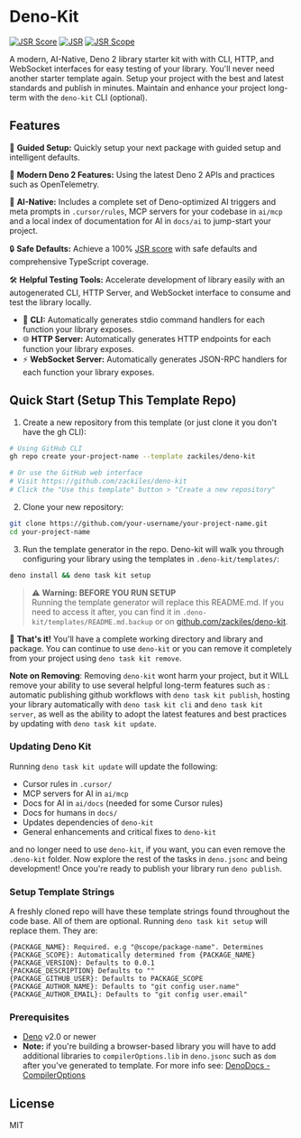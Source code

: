 # Deno-Kit

[![JSR Score](https://jsr.io/badges/@zackiles/deno-kit/score)](https://jsr.io/@zackiles/deno-kit)
[![JSR](https://jsr.io/badges/@zackiles/deno-kit)](https://jsr.io/@zackiles/deno-kit)
[![JSR Scope](https://jsr.io/badges/@zackiles)](https://jsr.io/@zackiles)

A modern, AI-Native, Deno 2 library starter kit with with CLI, HTTP, and WebSocket interfaces for easy testing of your library. You'll never need another starter template again. Setup your project with the best and latest standards and publish in minutes. Maintain and enhance your project long-term with the `deno-kit` CLI (optional).

## Features

🚀 **Guided Setup:** Quickly setup your next package with guided setup and intelligent defaults.

🦖 **Modern Deno 2 Features:** Using the latest Deno 2 APIs and practices such as OpenTelemetry.

🤖 **AI-Native:** Includes a complete set of Deno-optimized AI triggers and meta prompts in `.cursor/rules`, MCP servers for your codebase in `ai/mcp` and a local index of documentation for AI in `docs/ai` to jump-start your project.

🔒 **Safe Defaults:** Achieve a 100% [JSR score](https://jsr.io/docs/scoring) with safe defaults and comprehensive TypeScript coverage.

🛠 **Helpful Testing Tools:**
Accelerate development of library easily with an autogenerated CLI, HTTP Server, and WebSocket interface to consume and test the library locally.

- 🔹 **CLI:** Automatically generates stdio command handlers for each function your library exposes.
- 🌐 **HTTP Server:** Automatically generates HTTP endpoints for each function your library exposes.
- ⚡ **WebSocket Server:** Automatically generates JSON-RPC handlers for each function your library exposes.

## Quick Start (Setup This Template Repo)

1. Create a new repository from this template (or just clone it you don't have the gh CLI):

```bash
# Using GitHub CLI
gh repo create your-project-name --template zackiles/deno-kit

# Or use the GitHub web interface
# Visit https://github.com/zackiles/deno-kit
# Click the "Use this template" button > "Create a new repository"
```

2. Clone your new repository:

```bash
git clone https://github.com/your-username/your-project-name.git
cd your-project-name
```

3. Run the template generator in the repo. Deno-kit will walk you through configuring your library using the templates in `.deno-kit/templates/`:

```bash
deno install && deno task kit setup
```

> ⚠️ **Warning: BEFORE YOU RUN SETUP**\
> Running the template generator will replace this README.md. If you need to access it after, you can find it in `.deno-kit/templates/README.md.backup` or on [github.com/zackiles/deno-kit](https://github.com/zackiles/deno-kit/blob/main/README.md).

🎉 **That's it!** You'll have a complete working directory and library and package. You can continue to use `deno-kit` or you can remove it completely from your project using `deno task kit remove`.

**Note on Removing**: Removing `deno-kit` wont harm your project, but it WILL remove your ability to use several helpful long-term features such as : automatic publishing github workflows with `deno task kit publish`, hosting your library automatically with `deno task kit cli` and `deno task kit server`, as well as the ability to adopt the latest features and best practices by updating with `deno task kit update`.

### Updating Deno Kit

Running `deno task kit update` will update the following:

- Cursor rules in `.cursor/`
- MCP servers for AI in `ai/mcp`
- Docs for AI in `ai/docs` (needed for some Cursor rules)
- Docs for humans in `docs/`
- Updates dependencies of `deno-kit`
- General enhancements and critical fixes to `deno-kit`

and no longer need to use `deno-kit`, if you want, you can even remove the `.deno-kit` folder. Now explore the rest of the tasks in `deno.jsonc` and being development! Once you're ready to publish your library run `deno publish`.

### Setup Template Strings

A freshly cloned repo will have these template strings found throughout the code base. All of them are optional. Running `deno task kit setup` will replace them. They are:

```text
{PACKAGE_NAME}: Required. e.g "@scope/package-name". Determines {PACKAGE_SCOPE}: Automatically determined from {PACKAGE_NAME}
{PACKAGE_VERSION}: Defaults to 0.0.1
{PACKAGE_DESCRIPTION} Defaults to ""
{PACKAGE_GITHUB_USER}: Defaults to PACKAGE_SCOPE
{PACKAGE_AUTHOR_NAME}: Defaults to "git config user.name"
{PACKAGE_AUTHOR_EMAIL}: Defaults to "git config user.email"
```

### Prerequisites

- [Deno](https://deno.com/) v2.0 or newer
- **Note:** if you're building a browser-based library you will have to add additional libraries to `compilerOptions.lib` in `deno.jsonc` such as `dom` after you've generated to template. For more info see: [DenoDocs - CompilerOptions](https://docs.deno.com/runtime/reference/ts_config_migration/)

## License

MIT
